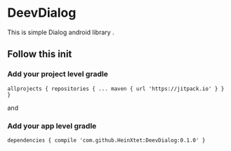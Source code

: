 # DeevDialog

This is simple Dialog android library .


## Follow this init

### Add your project level gradle
 `allprojects {
		repositories {
			...
			maven { url 'https://jitpack.io' }
		}
	}`

and 
  
### Add your app level gradle

`dependencies {
	        compile 'com.github.HeinXtet:DeevDialog:0.1.0'
	}`
  
 






